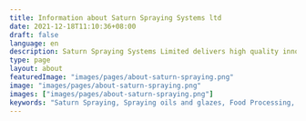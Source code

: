 ```yaml
---
title: Information about Saturn Spraying Systems ltd
date: 2021-12-18T11:10:36+08:00
draft: false
language: en
description: Saturn Spraying Systems Limited delivers high quality innovative solutions into the food processing industry. Working through our Worldwide Network of Agents for clients everywhere.
type: page
layout: about
featuredImage: "images/pages/about-saturn-spraying.png"
image: "images/pages/about-saturn-spraying.png"
images: ["images/pages/about-saturn-spraying.png"]
keywords: "Saturn Spraying, Spraying oils and glazes, Food Processing, Food Production, Egg Glazing"
---
```

